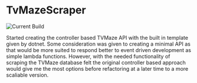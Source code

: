 # TvMazeScraper

![Current Build](https://github.com/decisivedaniel/TvMazeScraper/actions/workflows/dotnet.yml/badge.svg?event=push)

Started creating the controller based TVMaze API with the built in template given by dotnet. Some consideration was given to creating a minimal API as that would be more suited to respond better to event driven development as simple lambda functions. However, with the needed functionality of scraping the TVMaze database felt the original controller based approach would give me the most options before refactoring at a later time to a more scaliable version.